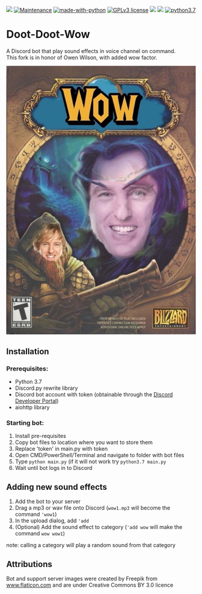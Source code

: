 ![](https://github.com/phylonyus/doot-doot-wow/workflows/Publish%20DootDoot%20Bot%20to%20Prod/badge.svg) [![Maintenance](https://img.shields.io/badge/Maintained%3F-no-red.svg)](https://GitHub.com/Naereen/StrapDown.js/graphs/commit-activity) [![made-with-python](https://img.shields.io/badge/Made%20with-Python-1f425f.svg)](https://www.python.org/)  [![GPLv3 license](https://img.shields.io/badge/License-GPLv3-blue.svg)](http://perso.crans.org/besson/LICENSE.html) ![](https://img.shields.io/badge/OWEN%20WILSON-YES-blue) ![](https://img.shields.io/badge/LUKE%20WILSON-NO-red) [![python3.7](https://img.shields.io/badge/python-3.7-blue.svg)](https://img.shields.io/badge/python-3.7-blue.svg)
# Doot-Doot-Wow
A Discord bot that play sound effects in voice channel on command.   
This fork is in honor of Owen Wilson, with added wow factor. 

![Image of Owen Wilson](https://github.com/toinetoine/OwenWilsonCrit/raw/master/wow.jpg?raw=true)

## Installation

### Prerequisites:
  * Python 3.7
  * Discord.py rewrite library
  * Discord bot account with token (obtainable through the [Discord Developer Portal](https://discordapp.com/developers/applications/))
  * aiohttp library
  
### Starting bot:
  1. Install pre-requisites
  2. Copy bot files to location where you want to store them
  3. Replace 'token' in main.py with token
  4. Open CMD/PowerShell/Terminal and navigate to folder with bot files
  5. Type ``python main.py`` (if it will not work try ``python3.7 main.py``
  6. Wait until bot logs in to Discord
  
  
## Adding new sound effects
  1. Add the bot to your server
  2. Drag a mp3 or wav file onto Discord (`wow1.mp3` will become the command `'wow1`)
  3. In the upload dialog, add  `'add`
  4. (Optional) Add the sound effect to category (`'add wow` will make the command `wow wow1`)
  
  note: calling a category will play a random sound from that category

## Attributions

Bot and support server images were created by Freepik from www.flaticon.com and are under Creative Commons BY 3.0 licence
